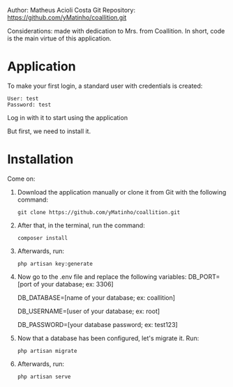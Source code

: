 Author: Matheus Acioli Costa
Git Repository: https://github.com/yMatinho/coallition.git

Considerations: made with dedication to Mrs. from Coallition. In short, code is the main virtue of this application.

# Application

To make your first login, a standard user with credentials is created:

    User: test
    Password: test

Log in with it to start using the application

But first, we need to install it.

# Installation

Come on:

1. Download the application manually or clone it from Git with the following command:
 
    `git clone https://github.com/yMatinho/coallition.git`

2. After that, in the terminal, run the command:
 
    `composer install`

3. Afterwards, run:

   `php artisan key:generate`

4. Now go to the .env file and replace the following variables:
    DB_PORT=[port of your database; ex: 3306]
    
    DB_DATABASE=[name of your database; ex: coallition]
    
    DB_USERNAME=[user of your database; ex: root]
    
    DB_PASSWORD=[your database password; ex: test123]

5. Now that a database has been configured, let's migrate it. Run:
    
    `php artisan migrate`


6. Afterwards, run:
    
    `php artisan serve`
